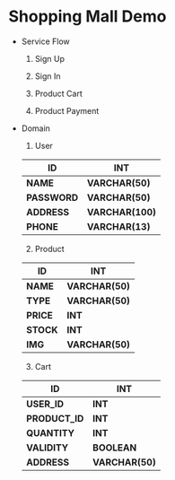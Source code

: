 # Shopping Mall Demo

- Service Flow

  1) Sign Up

  2) Sign In

  3) Product Cart

  4) Product Payment

  

- Domain

  1) User

  | ID           | INT              |
  | ------------ | ---------------- |
  | **NAME**     | **VARCHAR(50)**  |
  | **PASSWORD** | **VARCHAR(50)**  |
  | **ADDRESS**  | **VARCHAR(100)** |
  | **PHONE**    | **VARCHAR(13)**  |

  2) Product

  | ID        | INT             |
  | --------- | --------------- |
  | **NAME**  | **VARCHAR(50)** |
  | **TYPE**  | **VARCHAR(50)** |
  | **PRICE** | **INT**         |
  | **STOCK** | **INT**         |
  | **IMG**   | **VARCHAR(50)** |

  3) Cart

  | ID             | INT             |
  | -------------- | --------------- |
  | **USER_ID**    | **INT**         |
  | **PRODUCT_ID** | **INT**         |
  | **QUANTITY**   | **INT**         |
  | **VALIDITY**   | **BOOLEAN**     |
  | **ADDRESS**    | **VARCHAR(50)** |

  
